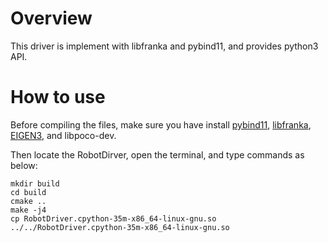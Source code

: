 # Overview
This driver is implement with libfranka and pybind11, and provides python3 API.

# How to use
Before compiling the files, make sure you have install [pybind11](https://github.com/pybind/pybind11), [libfranka](https://frankaemika.github.io/docs/installation_linux.html), [EIGEN3](http://eigen.tuxfamily.org/index.php?title=Main_Page), and libpoco-dev.

Then locate the RobotDirver, open the terminal, and type commands as below:
```
mkdir build
cd build
cmake ..
make -j4
cp RobotDriver.cpython-35m-x86_64-linux-gnu.so ../../RobotDriver.cpython-35m-x86_64-linux-gnu.so
```
